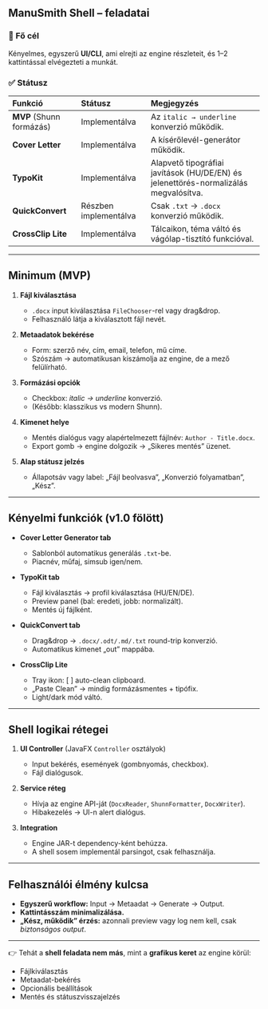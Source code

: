 ## ManuSmith Shell – feladatai

### 🎯 Fő cél

Kényelmes, egyszerű **UI/CLI**, ami elrejti az engine részleteit, és 1–2 kattintással elvégezteti a munkát.

### ✅ Státusz

| Funkció | Státusz | Megjegyzés |
| :--- | :--- | :--- |
| **MVP** (Shunn formázás) |  Implementálva | Az `italic → underline` konverzió működik. |
| **Cover Letter** | Implementálva | A kísérőlevél-generátor működik. |
| **TypoKit** | Implementálva | Alapvető tipográfiai javítások (HU/DE/EN) és jelenettörés-normalizálás megvalósítva. |
| **QuickConvert** | Részben implementálva | Csak `.txt` → `.docx` konverzió működik. |
| **CrossClip Lite** | Implementálva | Tálcaikon, téma váltó és vágólap-tisztító funkcióval. |

---

## Minimum (MVP)

1. **Fájl kiválasztása**

   * `.docx` input kiválasztása `FileChooser`-rel vagy drag&drop.
   * Felhasználó látja a kiválasztott fájl nevét.

2. **Metaadatok bekérése**

   * Form: szerző név, cím, email, telefon, mű címe.
   * Szószám → automatikusan kiszámolja az engine, de a mező felülírható.

3. **Formázási opciók**

   * Checkbox: *italic → underline* konverzió.
   * (Később: klasszikus vs modern Shunn).

4. **Kimenet helye**

   * Mentés dialógus vagy alapértelmezett fájlnév: `Author - Title.docx`.
   * Export gomb → engine dolgozik → „Sikeres mentés” üzenet.

5. **Alap státusz jelzés**

   * Állapotsáv vagy label: „Fájl beolvasva”, „Konverzió folyamatban”, „Kész”.

---

## Kényelmi funkciók (v1.0 fölött)

* **Cover Letter Generator tab**

  * Sablonból automatikus generálás `.txt`-be.
  * Piacnév, műfaj, simsub igen/nem.

* **TypoKit tab**

  * Fájl kiválasztás → profil kiválasztása (HU/EN/DE).
  * Preview panel (bal: eredeti, jobb: normalizált).
  * Mentés új fájlként.

* **QuickConvert tab**

  * Drag&drop → `.docx/.odt/.md/.txt` round-trip konverzió.
  * Automatikus kimenet „out” mappába.

* **CrossClip Lite**

  * Tray ikon: [ ] auto-clean clipboard.
  * „Paste Clean” → mindig formázásmentes + tipófix.
  * Light/dark mód váltó.

---

## Shell logikai rétegei

1. **UI Controller** (JavaFX `Controller` osztályok)

   * Input bekérés, események (gombnyomás, checkbox).
   * Fájl dialógusok.

2. **Service réteg**

   * Hívja az engine API-ját (`DocxReader`, `ShunnFormatter`, `DocxWriter`).
   * Hibakezelés → UI-n alert dialógus.

3. **Integration**

   * Engine JAR-t dependency-ként behúzza.
   * A shell sosem implementál parsingot, csak felhasználja.

---

## Felhasználói élmény kulcsa

* **Egyszerű workflow:** Input → Metaadat → Generate → Output.
* **Kattintásszám minimalizálása.**
* **„Kész, működik” érzés:** azonnali preview vagy log nem kell, csak *biztonságos output*.

---

👉 Tehát a **shell feladata nem más**, mint a **grafikus keret** az engine körül:

* Fájlkiválasztás
* Metaadat-bekérés
* Opcionális beállítások
* Mentés és státuszvisszajelzés
